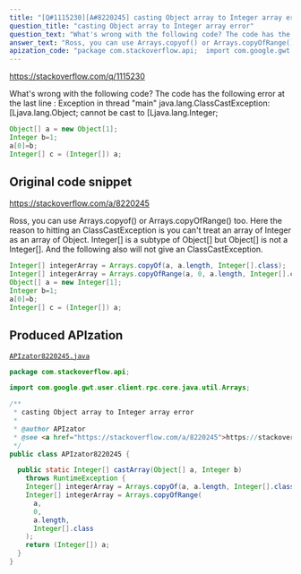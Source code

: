 ```yaml
---
title: "[Q#1115230][A#8220245] casting Object array to Integer array error"
question_title: "casting Object array to Integer array error"
question_text: "What's wrong with the following code? The code has the following error at the last line : Exception in thread \"main\" java.lang.ClassCastException:   [Ljava.lang.Object; cannot be cast to [Ljava.lang.Integer;"
answer_text: "Ross, you can use Arrays.copyof() or Arrays.copyOfRange() too. Here the reason to hitting an ClassCastException is you can't treat an array  of Integer as an array of Object. Integer[] is a subtype of Object[] but Object[] is not a Integer[]. And the following also will not give an ClassCastException."
apization_code: "package com.stackoverflow.api;  import com.google.gwt.user.client.rpc.core.java.util.Arrays;  /**  * casting Object array to Integer array error  *  * @author APIzator  * @see <a href=\"https://stackoverflow.com/a/8220245\">https://stackoverflow.com/a/8220245</a>  */ public class APIzator8220245 {    public static Integer[] castArray(Object[] a, Integer b)     throws RuntimeException {     Integer[] integerArray = Arrays.copyOf(a, a.length, Integer[].class);     Integer[] integerArray = Arrays.copyOfRange(       a,       0,       a.length,       Integer[].class     );     return (Integer[]) a;   } }"
---
```


https://stackoverflow.com/q/1115230

What&#x27;s wrong with the following code?
The code has the following error at the last line :
Exception in thread &quot;main&quot; java.lang.ClassCastException:
  [Ljava.lang.Object; cannot be cast to [Ljava.lang.Integer;


```java
Object[] a = new Object[1];
Integer b=1;
a[0]=b;
Integer[] c = (Integer[]) a;
```


## Original code snippet

https://stackoverflow.com/a/8220245

Ross, you can use Arrays.copyof() or Arrays.copyOfRange() too.
Here the reason to hitting an ClassCastException is you can&#x27;t treat an array  of Integer as an array of Object. Integer[] is a subtype of Object[] but Object[] is not a Integer[].
And the following also will not give an ClassCastException.

```java
Integer[] integerArray = Arrays.copyOf(a, a.length, Integer[].class);
Integer[] integerArray = Arrays.copyOfRange(a, 0, a.length, Integer[].class);
Object[] a = new Integer[1];
Integer b=1;
a[0]=b;
Integer[] c = (Integer[]) a;
```

## Produced APIzation

[`APIzator8220245.java`](https://github.com/pasqualesalza/apization-temp-data/raw/master/apizations/java/APIzator8220245.java)

```java
package com.stackoverflow.api;

import com.google.gwt.user.client.rpc.core.java.util.Arrays;

/**
 * casting Object array to Integer array error
 *
 * @author APIzator
 * @see <a href="https://stackoverflow.com/a/8220245">https://stackoverflow.com/a/8220245</a>
 */
public class APIzator8220245 {

  public static Integer[] castArray(Object[] a, Integer b)
    throws RuntimeException {
    Integer[] integerArray = Arrays.copyOf(a, a.length, Integer[].class);
    Integer[] integerArray = Arrays.copyOfRange(
      a,
      0,
      a.length,
      Integer[].class
    );
    return (Integer[]) a;
  }
}

```